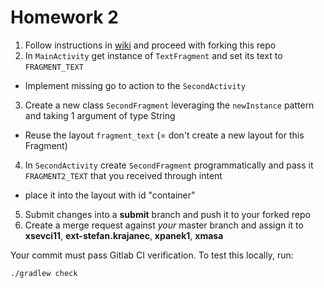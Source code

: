 # Homework 2

1. Follow instructions in [wiki](https://gitlab.fi.muni.cz/grp-pv256/wiki/wikis/home)
and proceed with forking this repo
2. In `MainActivity` get instance of `TextFragment` and set its text to `FRAGMENT_TEXT`
  * Implement missing go to action to the `SecondActivity`
3. Create a new class `SecondFragment` leveraging the `newInstance` pattern and taking 1 argument of type String
  * Reuse the layout `fragment_text` (= don't create a new layout for this Fragment)
4. In `SecondActivity` create `SecondFragment` programmatically and pass it `FRAGMENT2_TEXT` that you received through intent
  * place it into the layout with id "container"
5. Submit changes into a **submit** branch and push it to your forked repo
6. Create a merge request against _your_ master branch and assign it to **xsevci11**, **ext-stefan.krajanec**, **xpanek1**, **xmasa**

Your commit must pass Gitlab CI verification. To test this locally, run:
```
./gradlew check
```

